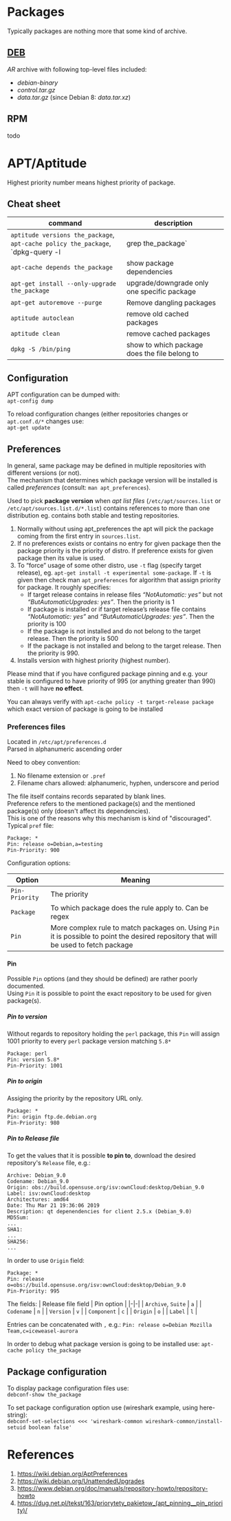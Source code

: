# Packages
Typically packages are nothing more that some kind of archive.

## [DEB](https://github.com/kiemlicz/util/blob/master/core/deb_functions)
_AR_ archive with following top-level files included:
 * _debian-binary_
 * _control.tar.gz_
 * _data.tar.gz_ (since Debian 8: _data.tar.xz_)

## RPM
todo

# APT/Aptitude
Highest priority number means highest priority of package.

## Cheat sheet
 
| command | description |
|-|-|
| `aptitude versions the_package`, `apt-cache policy the_package`, `dpkg-query -l | grep the_package` | show available/installed package version |
| `apt-cache depends the_package`| show package dependencies | 
| `apt-get install --only-upgrade the_package` | upgrade/downgrade only one specific package |
| `apt-get autoremove --purge` | Remove dangling packages |
| `aptitude autoclean` | remove old cached packages |
| `aptitude clean` | remove cached packages |
| `dpkg -S /bin/ping` | show to which package does the file belong to |

## Configuration
APT configuration can be dumped with:  
`apt-config dump`

To reload configuration changes (either repositories changes or `apt.conf.d/*` changes use:  
`apt-get update`

## Preferences
In general, same package may be defined in multiple repositories with different versions (or not).   
The mechanism that determines which package version will be installed is called _preferences_ (consult: `man apt_preferences`).  

Used to pick **package version** when _apt list files_ (`/etc/apt/sources.list` or `/etc/apt/sources.list.d/*.list`) contains references to more than one distribution eg. contains both stable and testing repositories. 
 1. Normally without using apt_preferences the apt will pick the package coming from the first entry in `sources.list`.
 2. If no preferences exists or contains no entry for given package then the package priority is the priority of distro. If preference exists for given package then its value is used.
 3. To “force” usage of some other distro, use `-t` flag (specify target release), eg. 
`apt-get install -t experimental some-package`. If `-t` is given then check man `apt_preferences` for algorithm that assign priority for package. 
It roughly specifies:
    - If target release contains in release files _“NotAutomatic: yes”_ but not _“ButAutomaticUpgrades: yes”_. Then the priority is 1
    - If package is installed or if target release’s release file contains _“NotAutomatic: yes”_ and _“ButAutomaticUpgrades: yes”_. Then the priority is 100
    - If the package is not installed and do not belong to the target release. Then the priority is 500
    - If the package is not installed and belong to the target release. Then the priority is 990.
 4. Installs version with highest priority (highest number).

Please mind that if you have configured package pinning and e.g. your stable is configured to have priority of 995 (or anything greater than 990) then `-t` will have **no effect**.

You can always verify with `apt-cache policy -t target-release package` which exact version of package is going to be installed

### Preferences files
Located in `/etc/apt/preferences.d`  
Parsed in alphanumeric ascending order  

Need to obey convention: 
 1. No filename extension or `.pref`
 2. Filename chars allowed: alphanumeric, hyphen, underscore and period

The file itself contains records separated by blank lines.  
Preference refers to the mentioned package(s) and the mentioned package(s) only (doesn't affect its dependencies).  
This is one of the reasons why this mechanism is kind of "discouraged".  
Typical `pref` file:
```
Package: *
Pin: release o=Debian,a=testing
Pin-Priority: 900
```
Configuration options:

| Option | Meaning |
|-|-|
| `Pin-Priority` | The priority |
| `Package` | To which package does the rule apply to. Can be regex |
| `Pin` | More complex rule to match packages on. Using `Pin` it is possible to point the desired repository that will be used to fetch package |

#### Pin
Possible `Pin` options (and they should be defined) are rather poorly documented.  
Using `Pin` it is possible to point the exact repository to be used for given package(s).  

##### Pin to version
Without regards to repository holding the `perl` package, this `Pin` will assign 1001 priority to every `perl` package version matching `5.8*` 
```
Package: perl
Pin: version 5.8*
Pin-Priority: 1001
```

##### Pin to origin
Assiging the priority by the repository URL only.
```
Package: *
Pin: origin ftp.de.debian.org
Pin-Priority: 980
```

##### Pin to Release file
To get the values that it is possible **to pin to**, download the desired repository's `Release` file, e.g.:
```
Archive: Debian_9.0
Codename: Debian_9.0
Origin: obs://build.opensuse.org/isv:ownCloud:desktop/Debian_9.0
Label: isv:ownCloud:desktop
Architectures: amd64
Date: Thu Mar 21 19:36:06 2019
Description: qt depenendencies for client 2.5.x (Debian_9.0)
MD5Sum:
...
SHA1:
...
SHA256:
...
```
In order to use `Origin` field:
```
Package: *
Pin: release o=obs://build.opensuse.org/isv:ownCloud:desktop/Debian_9.0
Pin-Priority: 995
```
The fields:
| Release file field | Pin option |
|-|-|
| `Archive`, `Suite` | `a` |
| `Codename` | `n` |
| `Version` | `v` |
| `Component` | `c` |
| `Origin` | `o` |
| `Label` | `l` |

Entries can be concatenated with `,` e.g.: `Pin: release o=Debian Mozilla Team,c=iceweasel-aurora`

In order to debug what package version is going to be installed use: `apt-cache policy the_package`

## Package configuration
To display package configuration files use:  
`debconf-show the_package`

To set package configuration option use (wireshark example, using here-string):  
`debconf-set-selections <<< 'wireshark-common wireshark-common/install-setuid boolean false'`

# References
1. https://wiki.debian.org/AptPreferences
2. https://wiki.debian.org/UnattendedUpgrades
3. https://www.debian.org/doc/manuals/repository-howto/repository-howto
4. https://dug.net.pl/tekst/163/priorytety_pakietow_(apt_pinning__pin_priority)/
